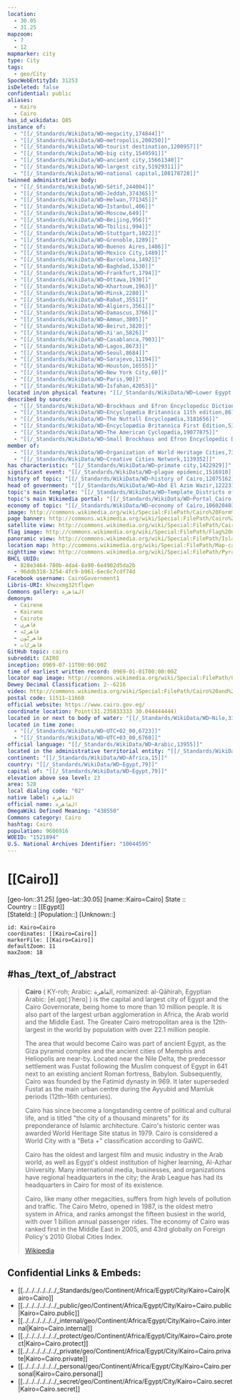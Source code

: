 ```yaml
---
location:
  - 30.05
  - 31.25
mapzoom:
  - 7
  - 12
mapmarker: city
type: City
tags:
  - geo/City
SpocWebEntityId: 31253
isDeleted: false
confidential: public
aliases:
  - Kairo
  - Cairo
has_id_wikidata: Q85
instance of:
  - "[[/_Standards/WikiData/WD~megacity,174844]]"
  - "[[/_Standards/WikiData/WD~metropolis,200250]]"
  - "[[/_Standards/WikiData/WD~tourist destination,1200957]]"
  - "[[/_Standards/WikiData/WD~big city,1549591]]"
  - "[[/_Standards/WikiData/WD~ancient city,15661340]]"
  - "[[/_Standards/WikiData/WD~largest city,51929311]]"
  - "[[/_Standards/WikiData/WD~national capital,108178728]]"
twinned administrative body:
  - "[[/_Standards/WikiData/WD~Sétif,244004]]"
  - "[[/_Standards/WikiData/WD~Jeddah,374365]]"
  - "[[/_Standards/WikiData/WD~Helwan,771345]]"
  - "[[/_Standards/WikiData/WD~Istanbul,406]]"
  - "[[/_Standards/WikiData/WD~Moscow,649]]"
  - "[[/_Standards/WikiData/WD~Beijing,956]]"
  - "[[/_Standards/WikiData/WD~Tbilisi,994]]"
  - "[[/_Standards/WikiData/WD~Stuttgart,1022]]"
  - "[[/_Standards/WikiData/WD~Grenoble,1289]]"
  - "[[/_Standards/WikiData/WD~Buenos Aires,1486]]"
  - "[[/_Standards/WikiData/WD~Mexico City,1489]]"
  - "[[/_Standards/WikiData/WD~Barcelona,1492]]"
  - "[[/_Standards/WikiData/WD~Baghdad,1530]]"
  - "[[/_Standards/WikiData/WD~Frankfurt,1794]]"
  - "[[/_Standards/WikiData/WD~Ottawa,1930]]"
  - "[[/_Standards/WikiData/WD~Khartoum,1963]]"
  - "[[/_Standards/WikiData/WD~Minsk,2280]]"
  - "[[/_Standards/WikiData/WD~Rabat,3551]]"
  - "[[/_Standards/WikiData/WD~Algiers,3561]]"
  - "[[/_Standards/WikiData/WD~Damascus,3766]]"
  - "[[/_Standards/WikiData/WD~Amman,3805]]"
  - "[[/_Standards/WikiData/WD~Beirut,3820]]"
  - "[[/_Standards/WikiData/WD~Xi'an,5826]]"
  - "[[/_Standards/WikiData/WD~Casablanca,7903]]"
  - "[[/_Standards/WikiData/WD~Lagos,8673]]"
  - "[[/_Standards/WikiData/WD~Seoul,8684]]"
  - "[[/_Standards/WikiData/WD~Sarajevo,11194]]"
  - "[[/_Standards/WikiData/WD~Houston,16555]]"
  - "[[/_Standards/WikiData/WD~New York City,60]]"
  - "[[/_Standards/WikiData/WD~Paris,90]]"
  - "[[/_Standards/WikiData/WD~Isfahan,42053]]"
located in/on physical feature: "[[/_Standards/WikiData/WD~Lower Egypt,463871]]"
described by source:
  - "[[/_Standards/WikiData/WD~Brockhaus and Efron Encyclopedic Dictionary,602358]]"
  - "[[/_Standards/WikiData/WD~Encyclopædia Britannica 11th edition,867541]]"
  - "[[/_Standards/WikiData/WD~The Nuttall Encyclopædia,3181656]]"
  - "[[/_Standards/WikiData/WD~Encyclopædia Britannica First Edition,5375740]]"
  - "[[/_Standards/WikiData/WD~The American Cyclopædia,19077875]]"
  - "[[/_Standards/WikiData/WD~Small Brockhaus and Efron Encyclopedic Dictionary,19180675]]"
member of:
  - "[[/_Standards/WikiData/WD~Organization of World Heritage Cities,734958]]"
  - "[[/_Standards/WikiData/WD~Creative Cities Network,1139352]]"
has characteristic: "[[/_Standards/WikiData/WD~primate city,1422929]]"
significant event: "[[/_Standards/WikiData/WD~plague epidemic,1516910]]"
history of topic: "[[/_Standards/WikiData/WD~history of Cairo,12075162]]"
head of government: "[[/_Standards/WikiData/WD~Abd El Azim Wazir,12223105]]"
topic's main template: "[[/_Standards/WikiData/WD~Template_Districts of Cairo,14445246]]"
topic's main Wikimedia portal: "[[/_Standards/WikiData/WD~Portal_Cairo,16744247]]"
economy of topic: "[[/_Standards/WikiData/WD~economy of Cairo,106020403]]"
image: http://commons.wikimedia.org/wiki/Special:FilePath/Cairo%20Form%20Top.JPG
page banner: http://commons.wikimedia.org/wiki/Special:FilePath/Cairo%20panorama%20banner.jpg
satellite view: http://commons.wikimedia.org/wiki/Special:FilePath/Cairo%20SPOT%201006.jpg
flag image: http://commons.wikimedia.org/wiki/Special:FilePath/Flag%20of%20Cairo.svg
panoramic view: http://commons.wikimedia.org/wiki/Special:FilePath/Islamic%20Cairo%20pano.jpg
location map: http://commons.wikimedia.org/wiki/Special:FilePath/Map-cairo-wikivoyage.svg
nighttime view: http://commons.wikimedia.org/wiki/Special:FilePath/Pyramids%20panorama%20at%20night%20-%20panoramio.jpg
BHCL UUID:
  - 828e3464-780b-4da4-8a90-6e4902d5da2b
  - 96ddb318-3254-4fc9-b961-6ec6c7cdf74d
Facebook username: CairoGovernment1
Libris-URI: khwzxmg32tflqwn
Commons gallery: القاهرة
demonym:
  - Cairene
  - Kairano
  - Cairote
  - قاهري
  - قاهريَّة
  - قاهريُّون
  - قاهريَّات
GitHub topic: cairo
subreddit: CAIRO
inception: 0969-07-11T00:00:00Z
time of earliest written record: 0969-01-01T00:00:00Z
locator map image: http://commons.wikimedia.org/wiki/Special:FilePath/Cairo%20in%20Egypt.svg
Dewey Decimal Classification: 2--6216
video: http://commons.wikimedia.org/wiki/Special:FilePath/Cairo%20and%20New%20Cairo%20City%2C%20Egypt.webm
postal code: 11511–11668
official website: https://www.cairo.gov.eg/
coordinate location: Point(31.235833333 30.044444444)
located in or next to body of water: "[[/_Standards/WikiData/WD~Nile,3392]]"
located in time zone:
  - "[[/_Standards/WikiData/WD~UTC+02_00,6723]]"
  - "[[/_Standards/WikiData/WD~UTC+03_00,6760]]"
official language: "[[/_Standards/WikiData/WD~Arabic,13955]]"
located in the administrative territorial entity: "[[/_Standards/WikiData/WD~Cairo Governorate,30805]]"
continent: "[[/_Standards/WikiData/WD~Africa,15]]"
country: "[[/_Standards/WikiData/WD~Egypt,79]]"
capital of: "[[/_Standards/WikiData/WD~Egypt,79]]"
elevation above sea level: 23
area: 528
local dialing code: "02"
native label: القاهرة
official name: القاهرة
OmegaWiki Defined Meaning: "438550"
Commons category: Cairo
hashtag: Cairo
population: 9606916
WOEID: "1521894"
U.S. National Archives Identifier: "10044595"
---
```

# [[Cairo]] 

[geo-lon::31.25] 
[geo-lat::30.05] 
[name::Kairo=Cairo] 
State ::  
Country :: [[Egypt]]  
[StateId::] 
[Population::] 
[Unknown::] 


```leaflet
id: Kairo=Cairo
coordinates: [[Kairo=Cairo]] 
markerFile: [[Kairo=Cairo]] 
defaultZoom: 11 
maxZoom: 18
```

## #has_/text_of_/abstract

> **Cairo** (  KY-roh; Arabic: القاهرة, romanized: al-Qāhirah, Egyptian Arabic: [el.qɑ(ː)ˈheɾɑ] ) 
> is the capital and largest city of Egypt and the Cairo Governorate, 
> being home to more than 10 million people. 
> It is also part of the largest urban agglomeration in Africa, the Arab world and the Middle East. 
> The Greater Cairo metropolitan area is the 12th-largest in the world by population with over 22.1 million people.
>
> The area that would become Cairo was part of ancient Egypt, as the Giza pyramid complex and the ancient cities of Memphis and Heliopolis are near-by. Located near the Nile Delta, the predecessor settlement was Fustat following the Muslim conquest of Egypt in 641 next to an existing ancient Roman fortress, Babylon. Subsequently, Cairo was founded by the Fatimid dynasty in 969. It later superseded Fustat as the main urban centre during the Ayyubid and Mamluk periods (12th–16th centuries).
>
> Cairo has since become a longstanding centre of political and cultural life, and is titled "the city of a thousand minarets" for its preponderance of Islamic architecture. Cairo's historic center was awarded World Heritage Site status in 1979. Cairo is considered a World City with a "Beta +" classification according to GaWC.
>
> Cairo has the oldest and largest film and music industry in the Arab world, as well as Egypt's oldest institution of higher learning, Al-Azhar University. Many international media, businesses, and organizations have regional headquarters in the city; the Arab League has had its headquarters in Cairo for most of its existence.
>
> Cairo, like many other megacities, suffers from high levels of pollution and traffic. The Cairo Metro, opened in 1987, is the oldest metro system in Africa, and ranks amongst the fifteen busiest in the world, with over 1 billion annual passenger rides. The economy of Cairo was ranked first in the Middle East in 2005, and 43rd globally on Foreign Policy's 2010 Global Cities Index.
>
> [Wikipedia](https://en.wikipedia.org/wiki/Cairo) 


## Confidential Links & Embeds: 
- [[../../../../../../_Standards/geo/Continent/Africa/Egypt/City/Kairo=Cairo|Kairo=Cairo]] 
- [[../../../../../../_public/geo/Continent/Africa/Egypt/City/Kairo=Cairo.public|Kairo=Cairo.public]] 
- [[../../../../../../_internal/geo/Continent/Africa/Egypt/City/Kairo=Cairo.internal|Kairo=Cairo.internal]] 
- [[../../../../../../_protect/geo/Continent/Africa/Egypt/City/Kairo=Cairo.protect|Kairo=Cairo.protect]] 
- [[../../../../../../_private/geo/Continent/Africa/Egypt/City/Kairo=Cairo.private|Kairo=Cairo.private]] 
- [[../../../../../../_personal/geo/Continent/Africa/Egypt/City/Kairo=Cairo.personal|Kairo=Cairo.personal]] 
- [[../../../../../../_secret/geo/Continent/Africa/Egypt/City/Kairo=Cairo.secret|Kairo=Cairo.secret]] 
